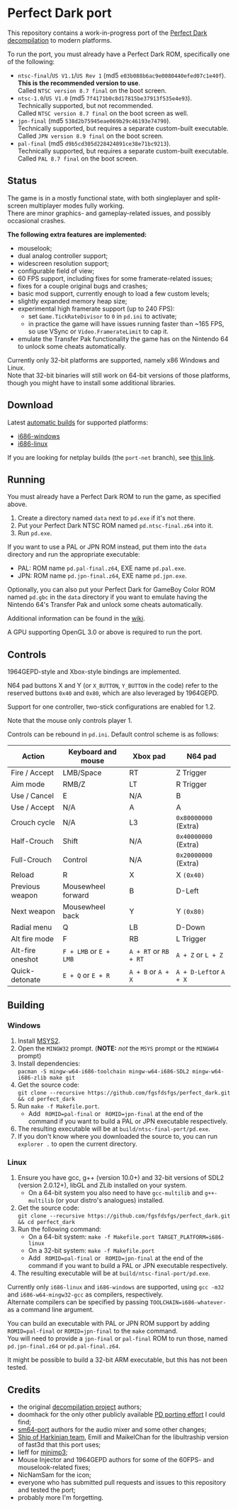 # Perfect Dark port

This repository contains a work-in-progress port of the [Perfect Dark decompilation](https://github.com/n64decomp/perfect_dark) to modern platforms.

To run the port, you must already have a Perfect Dark ROM, specifically one of the following:
* `ntsc-final`/`US V1.1`/`US Rev 1` (md5 `e03b088b6ac9e0080440efed07c1e40f`).  
  **This is the recommended version to use**.  
  Called `NTSC version 8.7 final` on the boot screen.
* `ntsc-1.0`/`US V1.0` (md5 `7f4171b0c8d17815be37913f535e4e93`).  
  Technically supported, but not recommended.  
  Called `NTSC version 8.7 final` on the boot screen as well.
* `jpn-final` (md5 `538d2b75945eae069b29c46193e74790`).  
  Technically supported, but requires a separate custom-built executable.  
  Called `JPN version 8.9 final` on the boot screen.
* `pal-final` (md5 `d9b5cd305d228424891ce38e71bc9213`).  
  Technically supported, but requires a separate custom-built executable.  
  Called `PAL 8.7 final` on the boot screen.

## Status

The game is in a mostly functional state, with both singleplayer and split-screen multiplayer modes fully working.  
There are minor graphics- and gameplay-related issues, and possibly occasional crashes.

**The following extra features are implemented:**
* mouselook;
* dual analog controller support;
* widescreen resolution support;
* configurable field of view;
* 60 FPS support, including fixes for some framerate-related issues;
* fixes for a couple original bugs and crashes;
* basic mod support, currently enough to load a few custom levels;
* slightly expanded memory heap size;
* experimental high framerate support (up to 240 FPS):
  * set `Game.TickRateDivisor` to `0` in `pd.ini` to activate;
  * in practice the game will have issues running faster than ~165 FPS, so use VSync or `Video.FramerateLimit` to cap it.
* emulate the Transfer Pak functionality the game has on the Nintendo 64 to unlock some cheats automatically.

Currently only 32-bit platforms are supported, namely x86 Windows and Linux.  
Note that 32-bit binaries will still work on 64-bit versions of those platforms,
though you might have to install some additional libraries.

## Download

Latest [automatic builds](https://github.com/fgsfdsfgs/perfect_dark/releases/tag/ci-dev-build) for supported platforms:
* [i686-windows](https://github.com/fgsfdsfgs/perfect_dark/releases/download/ci-dev-build/pd-i686-windows.zip)
* [i686-linux](https://github.com/fgsfdsfgs/perfect_dark/releases/download/ci-dev-build/pd-i686-linux.tar.gz)

If you are looking for netplay builds (the `port-net` branch), see [this link](https://github.com/fgsfdsfgs/perfect_dark/blob/port-net/README.md#download).

## Running

You must already have a Perfect Dark ROM to run the game, as specified above.  

1. Create a directory named `data` next to `pd.exe` if it's not there.
2. Put your Perfect Dark NTSC ROM named `pd.ntsc-final.z64` into it.
3. Run `pd.exe`.

If you want to use a PAL or JPN ROM instead, put them into the `data` directory and run the appropriate executable:
* PAL: ROM name `pd.pal-final.z64`, EXE name `pd.pal.exe`.
* JPN: ROM name `pd.jpn-final.z64`, EXE name `pd.jpn.exe`.

Optionally, you can also put your Perfect Dark for GameBoy Color ROM named `pd.gbc` in the `data` directory if you want to emulate having the Nintendo 64's Transfer Pak and unlock some cheats automatically.

Additional information can be found in the [wiki](https://github.com/fgsfdsfgs/perfect_dark/wiki).

A GPU supporting OpenGL 3.0 or above is required to run the port.

## Controls

1964GEPD-style and Xbox-style bindings are implemented.

N64 pad buttons X and Y (or `X_BUTTON`, `Y_BUTTON` in the code) refer to the reserved buttons `0x40` and `0x80`, which are also leveraged by 1964GEPD.

Support for one controller, two-stick configurations are enabled for 1.2.

Note that the mouse only controls player 1.

Controls can be rebound in `pd.ini`. Default control scheme is as follows:

| Action           | Keyboard and mouse     | Xbox pad                 | N64 pad                   |
| -                | -                      | -                        | -                         |
| Fire / Accept    | LMB/Space              | RT                       | Z Trigger                 |
| Aim mode         | RMB/Z                  | LT                       | R Trigger                 |
| Use / Cancel     | E                      | N/A                      | B                         |
| Use / Accept     | N/A                    | A                        | A                         |
| Crouch cycle     | N/A                    | L3                       | `0x80000000` (Extra)      |
| Half-Crouch      | Shift                  | N/A                      | `0x40000000` (Extra)      |
| Full-Crouch      | Control                | N/A                      | `0x20000000` (Extra)      |
| Reload           | R                      | X                        | X `(0x40)`                |
| Previous weapon  | Mousewheel forward     | B                        | D-Left                    |
| Next weapon      | Mousewheel back        | Y                        | Y `(0x80)`                |
| Radial menu      | Q                      | LB                       | D-Down                    |
| Alt fire mode    | F                      | RB                       | L Trigger                 |
| Alt-fire oneshot | `F + LMB` or `E + LMB` | `A + RT` or  `RB + RT`   | `A + Z`     or `L + Z`    |
| Quick-detonate   | `E + Q`   or `E + R`   | `A + B`  or  `A + X`     | `A + D-Left`or `A + X`    |

## Building

### Windows

1. Install [MSYS2](https://www.msys2.org).
2. Open the `MINGW32` prompt. (**NOTE:** _not_ the `MSYS` prompt or the `MINGW64` prompt)
3. Install dependencies:  
   `pacman -S mingw-w64-i686-toolchain mingw-w64-i686-SDL2 mingw-w64-i686-zlib make git`
4. Get the source code:  
   `git clone --recursive https://github.com/fgsfdsfgs/perfect_dark.git && cd perfect_dark`
5. Run `make -f Makefile.port`.
   * Add ` ROMID=pal-final` or ` ROMID=jpn-final` at the end of the command if you want to build a PAL or JPN executable respectively.
6. The resulting executable will be at `build/ntsc-final-port/pd.exe`.
7. If you don't know where you downloaded the source to, you can run `explorer .` to open the current directory.

### Linux

1. Ensure you have gcc, g++ (version 10.0+) and 32-bit versions of SDL2 (version 2.0.12+), libGL and ZLib installed on your system.
   * On a 64-bit system you also need to have `gcc-multilib` and `g++-multilib` (or your distro's analogues) installed.
2. Get the source code:  
   `git clone --recursive https://github.com/fgsfdsfgs/perfect_dark.git && cd perfect_dark`
3. Run the following command:
   * On a 64-bit system: ```make -f Makefile.port TARGET_PLATFORM=i686-linux```
   * On a 32-bit system: ```make -f Makefile.port```
   * Add ` ROMID=pal-final` or ` ROMID=jpn-final` at the end of the command if you want to build a PAL or JPN executable respectively.
4. The resulting executable will be at `build/ntsc-final-port/pd.exe`.  

Currently only `i686-linux` and `i686-windows` are supported, using `gcc -m32` and `i686-w64-mingw32-gcc` as compilers, respectively.  
Alternate compilers can be specified by passing `TOOLCHAIN=i686-whatever-` as a command line argument.

You can build an executable with PAL or JPN ROM support by adding `ROMID=pal-final` or `ROMID=jpn-final` to the `make` command.  
You will need to provide a `jpn-final` or `pal-final` ROM to run those, named `pd.jpn-final.z64` or `pd.pal-final.z64`.

It might be possible to build a 32-bit ARM executable, but this has not been tested.

## Credits

* the original [decompilation project](https://github.com/n64decomp/perfect_dark) authors;
* doomhack for the only other publicly available [PD porting effort](https://github.com/doomhack/perfect_dark) I could find;
* [sm64-port](https://github.com/sm64-port/sm64-port) authors for the audio mixer and some other changes;
* [Ship of Harkinian team](https://github.com/Kenix3/libultraship/tree/main/src/graphic/Fast3D), Emill and MaikelChan for the libultraship version of fast3d that this port uses;
* lieff for [minimp3](https://github.com/lieff/minimp3);
* Mouse Injector and 1964GEPD authors for some of the 60FPS- and mouselook-related fixes;
* NicNamSam for the icon;
* everyone who has submitted pull requests and issues to this repository and tested the port;
* probably more I'm forgetting.
